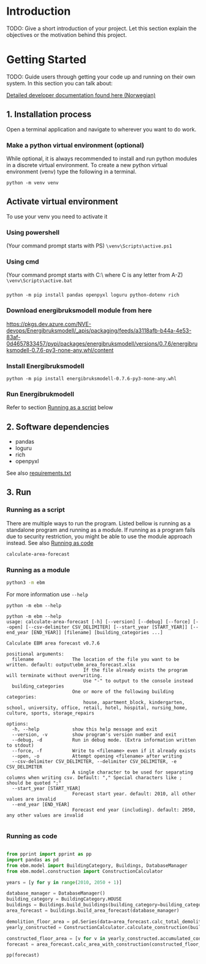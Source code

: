 # Introduction 
TODO: Give a short introduction of your project. Let this section explain the objectives or the motivation behind this project. 

# Getting Started
TODO: Guide users through getting your code up and running on their own system. In this section you can talk about:

[Detailed developer documentation found here (Norwegian)](docs/README.md)

## 1. Installation process
Open a terminal application and navigate to wherever you want to do work. 

### Make a python virtual environment (optional)
While optional, it is always recommended to install and run python modules in a discrete virtual environment. To create a 
new python virtual environment (venv) type the following in a terminal.

 `python -m venv venv`

## Activate virtual environment
To use your venv you need to activate it
### Using powershell
(Your command prompt starts with PS) 
`\venv\Scripts\active.ps1`

### Using cmd
(Your command prompt starts with C:\ where C is any letter from A-Z)
`\venv\Scripts\active.bat`

###
`python -m pip install pandas openpyxl loguru python-dotenv rich`

### Download energibruksmodell module from here
  https://pkgs.dev.azure.com/NVE-devops/Energibruksmodell/_apis/packaging/feeds/a3118afb-b44a-4e53-83af-0d4657833457/pypi/packages/energibruksmodell/versions/0.7.6/energibruksmodell-0.7.6-py3-none-any.whl/content

### Install Energibruksmodell
`python -m pip install energibruksmodell-0.7.6-py3-none-any.whl`

### Run Energibrukmodell
 Refer to section [Running as a script](#running-as-a-script) below

    
    
## 2. Software dependencies
  - pandas
  - loguru
  - rich
  - openpyxl
   
  See also [requirements.txt](requirements.txt)

## 3. Run

### Running as a script

There are multiple ways to run the program. Listed bellow is running as a standalone program and running as a module. If 
running as a program fails due to security restriction, you might be able to use the module approach instead. See also [Running as code](#running-as-code)

```cmd
calculate-area-forecast
```

### Running as a module

```cmd
python3 -m ebm
```

For more information use `--help`

`python -m ebm --help`

```text
python -m ebm --help
usage: calculate-area-forecast [-h] [--version] [--debug] [--force] [--open] [--csv-delimiter CSV_DELIMITER] [--start_year [START_YEAR]] [--end_year [END_YEAR]] [filename] [building_categories ...]

Calculate EBM area forecast v0.7.6

positional arguments:
  filename              The location of the file you want to be written. default: output\ebm_area_forecast.xlsx
                            If the file already exists the program will terminate without overwriting.
                            Use "-" to output to the console instead
  building_categories
                        One or more of the following building categories:
                            house, apartment_block, kindergarten, school, university, office, retail, hotel, hospital, nursing_home, culture, sports, storage_repairs

options:
  -h, --help            show this help message and exit
  --version, -v         show program's version number and exit
  --debug, -d           Run in debug mode. (Extra information written to stdout)
  --force, -f           Write to <filename> even if it already exists
  --open, -o            Attempt opening <filename> after writing
  --csv-delimiter CSV_DELIMITER, --delimiter CSV_DELIMITER, -e CSV_DELIMITER
                        A single character to be used for separating columns when writing csv. Default: "," Special characters like ; should be quoted ";"
  --start_year [START_YEAR]
                        Forecast start year. default: 2010, all other values are invalid
  --end_year [END_YEAR]
                        Forecast end year (including). default: 2050, any other values are invalid


```


### Running as code
```python

from pprint import pprint as pp
import pandas as pd
from ebm.model import BuildingCategory, Buildings, DatabaseManager
from ebm.model.construction import ConstructionCalculator

years = [y for y in range(2010, 2050 + 1)]

database_manager = DatabaseManager()
building_category = BuildingCategory.HOUSE
buildings = Buildings.build_buildings(building_category=building_category, database_manager=database_manager)
area_forecast = buildings.build_area_forecast(database_manager)

demolition_floor_area = pd.Series(data=area_forecast.calc_total_demolition_area_per_year(), index=years)
yearly_constructed = ConstructionCalculator.calculate_construction(building_category, demolition_floor_area, database_manager)

constructed_floor_area = [v for v in yearly_constructed.accumulated_constructed_floor_area]
forecast = area_forecast.calc_area_with_construction(constructed_floor_area)

pp(forecast)


```
